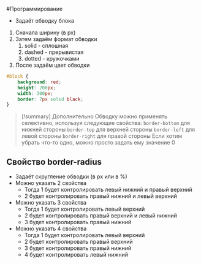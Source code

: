 #Программирование 
- Задаёт обводку блока 
1. Сначала ширину (в px)
2. Затем задаём формат обводки
	1. solid - сплошная
	2. dashed - прерывистая 
	3. dotted - кружочками 
3. После задаём цвет обводки 
```css
#block {
	background: red; 
	height: 200px;
	width: 300px;
	border: 7px solid black;
}
```

> [!summary] Дополнительно
> Обводку можно применять селективно, используя следующие свойства:
>`border-bottom` для нижней стороны 
>`border-top` для верхней стороны 
>`border-left` для левой стороны 
>`border-right` для правой стороны 
>Если хотим убрать что-то одно, можно просто задать ему значение 0

## Свойство border-radius
- Задаёт скругление обводки (в px или в %)
- Можно указать 2 свойства 
	- Тогда 1 будет контролировать левый нижний и правый верхний
	- 2 будет контролировать правый нижний и левый верхний 
- Можно указать 3 свойства 
	- Тогда 1 будет контролировать левый верхний  
	- 2 будет контролировать правый верхний и левый нижний 
	- 3 будет контролировать правый нижний 
- Можно указать 4 свойства 
	- Тогда 1 будет контролировать левый верхний 
	- 2 будет контролировать правый верхний 
	- 3 будет контролировать правый нижний 
	- 4 будет контролировать левый нижний 